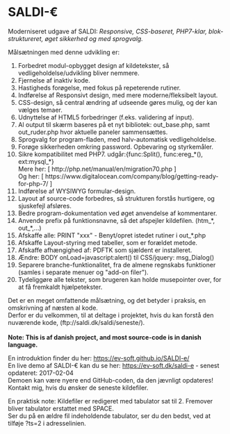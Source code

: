 # SALDI-€
Moderniseret udgave af SALDI: <i>Responsive, CSS-baseret, PHP7-klar, blok-struktureret, øget sikkerhed og med sprogvalg.</i>

Målsætningen med denne udvikling er:
<ol type="1">
<li>  Forbedret modul-opbygget design af kildetekster, så vedligeholdelse/udvikling bliver nemmere.
<li>  Fjernelse af inaktiv kode.
<li>  Hastigheds forøgelse, med fokus på repeterende rutiner.
<li>  Indførelse af Responsivt design, med mere moderne/fleksibelt layout.
<li>  CSS-design, så central ændring af udseende gøres mulig, og der kan vælges temaer.
<li>  Udnyttelse af HTML5 forbedringer (f.eks. validering af input).
<li>  Al output til skærm baseres på et nyt bibliotek: out_base.php, samt out_ruder.php hvor aktuelle paneler sammensættes.
<li>  Sprogvalg for program-fladen, med halv-automatisk vedligeholdelse.
<li>  Forøge sikkerheden omkring password. Opbevaring og styrkemåler.
<li>  Sikre kompatibilitet med PHP7. udgår:{func:Split(), func:ereg_*(), ext:mysql_*}<br> 
     Mere her: [ http://php.net/manual/en/migration70.php ]<br> 
     Og her: [ https://www.digitalocean.com/company/blog/getting-ready-for-php-7/ ]
<li>  Indførelse af WYSIWYG formular-design.
<li>  Layout af source-code forbedres, så strukturen forstås hurtigere, og sjuskefejl afsløres.
<li>  Bedre program-dokumentation ved øget anvendelse af kommentarer.
<li>  Anvende prefix på funktionsnavne, så det afspejler kildefilen. (htm_*, out_*,...)
<li>  Afskaffe alle:  PRINT "xxx" - Benyt/opret istedet rutiner i out_*.php
<li>  Afskaffe Layout-styring med tabeller, som er forældet metode.
<li>  Afskaffe afhængighed af: PDFTK som sjældent er installeret.
<li>  Ændre: BODY onLoad=javascript:alert() til CSS/jquery: msg_Dialog()
<li>  Separere branche-funktionalitet, fra de almene regnskabs funktioner (samles i separate menuer og "add-on filer").
<li>  Tydeliggøre alle tekster, som brugeren kan holde musepointer over, for at få fremkaldt hjælpetekster.
</ol>
Det er en meget omfattende målsætning, og det betyder i praksis, en omskrivning af næsten al kode.<br>
Derfor er du velkommen, til at deltage i projektet, hvis du kan forstå den nuværende kode, (ftp://saldi.dk/saldi/seneste/).<br>
<br>
<b>Note: This is af danish project, and most source-code is in danish language.</b>

En introduktion finder du her: https://ev-soft.github.io/SALDI-e/<br>
En live demo af SALDI-€ kan du se her: https://ev-soft.dk/saldi-e - senest opdateret: 2017-02-04<br>
Demoen kan være nyere end GitHub-coden, da den jævnligt opdateres! Kontakt mig, hvis du ønsker de seneste kildefiler.

En praktisk note: Kildefiler er redigeret med tabulator sat til 2. Fremover bliver tabulator erstattet med SPACE.<br>
Ser du på en ældre fil indeholdende tabulator, ser du den bedst, ved at tilføje ?ts=2 i adresselinien. 
